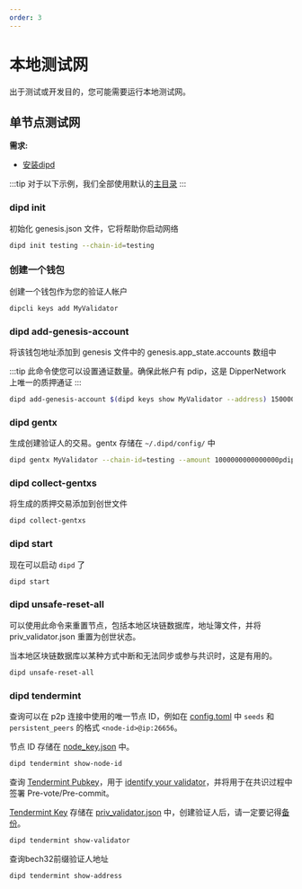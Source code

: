```yaml
---
order: 3
---
```


# 本地测试网

出于测试或开发目的，您可能需要运行本地测试网。

## 单节点测试网

**需求:**

- [安装dipd](../get-started/install.md)

:::tip
对于以下示例，我们全部使用默认的[主目录](intro.md#主目录)
:::

### dipd init

初始化 genesis.json 文件，它将帮助你启动网络

```bash
dipd init testing --chain-id=testing
```

### 创建一个钱包

创建一个钱包作为您的验证人帐户

```bash
dipcli keys add MyValidator
```

### dipd add-genesis-account

将该钱包地址添加到 genesis 文件中的 genesis.app_state.accounts 数组中

:::tip
此命令使您可以设置通证数量。确保此帐户有 pdip，这是 DipperNetwork 上唯一的质押通证
:::

```bash
dipd add-genesis-account $(dipd keys show MyValidator --address) 150000000000000000000pdip
```

### dipd gentx

生成创建验证人的交易。gentx 存储在 `~/.dipd/config/` 中

```bash
dipd gentx MyValidator --chain-id=testing --amount 1000000000000000pdip
```

### dipd collect-gentxs

将生成的质押交易添加到创世文件

```bash
dipd collect-gentxs
```

### dipd start

现在可以启动 `dipd` 了

```bash
dipd start
```

### dipd unsafe-reset-all

可以使用此命令来重置节点，包括本地区块链数据库，地址簿文件，并将 priv_validator.json 重置为创世状态。

当本地区块链数据库以某种方式中断和无法同步或参与共识时，这是有用的。

```bash
dipd unsafe-reset-all
```

### dipd tendermint

查询可以在 p2p 连接中使用的唯一节点 ID，例如在 [config.toml](intro.md#config-toml) 中 `seeds` 和 `persistent_peers` 的格式 `<node-id>@ip:26656`。

节点 ID 存储在 [node_key.json](intro.md#node_key-json) 中。

```bash
dipd tendermint show-node-id
```

查询 [Tendermint Pubkey](../concepts/validator-faq.md#tendermint-密钥)，用于 [identify your validator](../cli-client/staking.md#dipd-tx-staking-create-validator)，并将用于在共识过程中签署 Pre-vote/Pre-commit。

[Tendermint Key](../concepts/validator-faq.md#tendermint-密钥) 存储在 [priv_validator.json](intro.md#priv_validator-json) 中，创建验证人后，请一定要记得[备份](../concepts/validator-faq.md#如何备份验证人节点)。

```bash
dipd tendermint show-validator
```

查询bech32前缀验证人地址

```bash
dipd tendermint show-address
```
